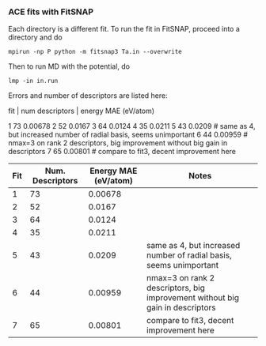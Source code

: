 ### ACE fits with FitSNAP

Each directory is a different fit.
To run the fit in FitSNAP, proceed into a directory and do

    mpirun -np P python -m fitsnap3 Ta.in --overwrite

Then to run MD with the potential, do

    lmp -in in.run

Errors and number of descriptors are listed here:

fit | num descriptors | energy MAE (eV/atom)

1     73                0.00678
2     52                0.0167
3     64                0.0124
4     35                0.0211
5     43                0.0209   # same as 4, but increased number of radial basis, seems unimportant
6     44                0.00959  # nmax=3 on rank 2 descriptors, big improvement without big gain in descriptors
7     65                0.00801  # compare to fit3, decent improvement here


|Fit |Num. Descriptors  | Energy MAE (eV/atom)| Notes|
--- | --- | ---| ---|
1|73|0.00678|
2|52|0.0167|
3|64|0.0124|
4|35|0.0211|
5|43|0.0209|   same as 4, but increased number of radial basis, seems unimportant
6|44|0.00959|  nmax=3 on rank 2 descriptors, big improvement without big gain in descriptors
7|65|0.00801|  compare to fit3, decent improvement here




